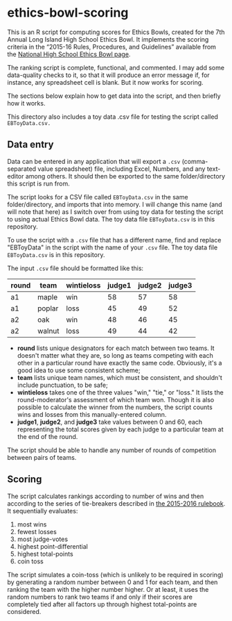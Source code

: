 # ethics-bowl-scoring

This is an R script for computing scores for Ethics Bowls, created for the 7th Annual Long Island High School Ethics Bowl. It implements the scoring criteria in the “2015-16 Rules, Procedures, and Guidelines” available from the [National High School Ethics Bowl  page](http://nhseb.unc.edu/nhseb-rules/).

The ranking script is complete, functional, and commented. I may add some data-quality checks to it, so that it will produce an error message if, for instance, any spreadsheet cell is blank. But it now works for scoring.

The sections below explain how to get data into the script, and then briefly how it works.

This directory also includes a toy data .csv file for testing the script called `EBToyData.csv.`

## Data entry

Data can be entered in any application that will export a `.csv` (comma-separated value spreadsheet) file, including Excel, Numbers, and any text-editor among others. It should then be exported to the same folder/directory this script is run from.

The script looks for a CSV file called `EBToyData.csv` in the same folder/directory, and imports that into memory. I will change this name (and will note that here) as I switch over from using toy data for testing the script to using actual Ethics Bowl data. The toy data file `EBToyData.csv` is in this repository. 

To use the script with a `.csv` file that has a different name, find and replace "EBToyData" in the script with the name of your `.csv`  file. The toy data file `EBToyData.csv` is in this repository.

The input `.csv` file should be formatted like this:

| round | team   | wintieloss | judge1 | judge2 | judge3 |
|-------|--------|------------|--------|--------|--------|
| a1    | maple  | win        | 58     | 57     | 58     |
| a1    | poplar | loss       | 45     | 49     | 52     |
| a2    | oak    | win        | 48     | 46     | 45     |
| a2    | walnut | loss       | 49     | 44     | 42     |

 * **round** lists unique designators for each match between two teams. It doesn't matter what they are, so long as teams competing with each other in a particular round have exactly the same code. Obviously, it's a good idea to use some consistent scheme;
 * **team** lists unique team names, which must be consistent, and shouldn't include punctuation, to be safe;
 * **wintieloss** takes one of the three values "win," "tie," or "loss." It lists the round-moderator's assessment of which team won. Though it is also possible to calculate the winner from the numbers, the script counts wins and losses from this manually-entered column.
 * **judge1**, **judge2**, and **judge3** take values between 0 and 60, each representing the total scores given by each judge to a particular team at the end of the round.

The script should be able to handle any number of rounds of competition between pairs of teams.

## Scoring

The script calculates rankings according to number of wins and then according to the series of tie-breakers described in [the 2015-2016 rulebook](https://nhseb.unc.edu/files/2012/04/NHSEB-2015-16-Rules-Procedures-and-Guidelines.pdf). It sequentially evaluates:  

 1. most wins
 2. fewest losses
 3. most judge-votes
 4. highest point-differential
 5. highest total-points
 6. coin toss
 
The script simulates a coin-toss (which is unlikely to be required in scoring) by generating a random number between 0 and 1 for each team, and then ranking the team with the higher number higher. Or at least, it uses the random numbers to rank two teams if and only if their scores are completely tied after all factors up through highest total-points are considered.